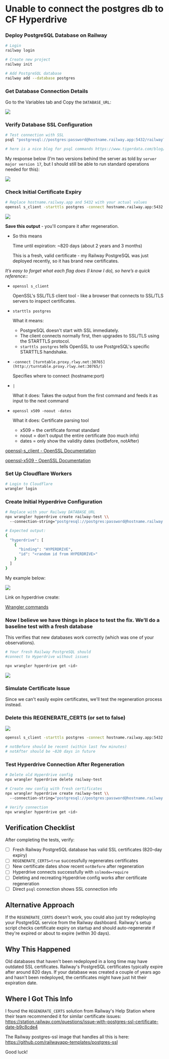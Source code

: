 # Unable to connect the postgres db to CF Hyperdrive

### Deploy PostgreSQL Database on Railway

```bash
# Login
railway login

# Create new project
railway init

# Add PostgreSQL database
railway add --database postgres

```

### Get Database Connection Details

Go to the Variables tab and Copy the `DATABASE_URL`:

<img src="https://files.readme.io/196eada2628123a35c5f13284ae2052bf308ae9f72f7d4a5b625b73441958eca-Screenshot_2025-10-18_at_11.15.20_PM.png" />

### Verify Database SSL Configuration

```bash
# Test connection with SSL
psql "postgresql://postgres:password@hostname.railway.app:5432/railway?sslmode=require"

# here is a nice blog for psql commands https://www.tigerdata.com/blog/how-to-test-your-postgresql-connection
```

My response below (I’m two versions behind the server as told by `server major version 17`, but I should still be able to run standard operations needed for this): 

<img src="https://files.readme.io/f80a2351ed3c9815fa1eb2461c92fdfbb3bcdfeddf9a2400daf6ec0c35c9e7b0-Screenshot_2025-10-18_at_11.47.48_PM.png" />

### Check Initial Certificate Expiry

```bash
# Replace hostname.railway.app and 5432 with your actual values
openssl s_client -starttls postgres -connect hostname.railway.app:5432 | openssl x509 -noout -dates
```

<img src="https://files.readme.io/5dd668bf9b2c3d53cede80a530a512633b0e3f72457de26b575ba6506229047d-Screenshot_2025-10-18_at_11.50.22_PM.png" />

**Save this output** - you'll compare it after regeneration.


- So this means
    
    Time until expiration: ~820 days (about 2 years and 3 months)
    
    This is a fresh, valid certificate - my Railway PostgreSQL was just deployed recently, so it has brand new certificates.
    

*It’s easy to forget what each flag does (I know I do), so here’s a quick reference::* 

- `openssl s_client`
    
    OpenSSL's SSL/TLS client tool - like a browser that connects to SSL/TLS servers to inspect certificates.
    
- `starttls postgres`
    
    What it means:
    
    - PostgreSQL doesn't start with SSL immediately.
    - The client connects normally first, then upgrades to SSL/TLS using the STARTTLS protocol.
    - `starttls postgres` tells OpenSSL to use PostgreSQL's specific STARTTLS handshake.
    
- `-connect [turntable.proxy.rlwy.net:30765](http://turntable.proxy.rlwy.net:30765/)`
    
    Specifies where to connect (hostname:port)
    
- `|`
    
    What it does: Takes the output from the first command and feeds it as input to the next command
    
- `openssl x509 -noout -dates`
    
    What it does: Certificate parsing tool
    
    - x509 = the certificate format standard
    - noout = don't output the entire certificate (too much info)
    - dates = only show the validity dates (notBefore, notAfter)

[openssl-s_client - OpenSSL Documentation](https://docs.openssl.org/3.0/man1/openssl-s_client/)

[openssl-x509 - OpenSSL Documentation](https://docs.openssl.org/3.0/man1/openssl-x509/)

### Set Up Cloudflare Workers

```bash
# Login to Cloudflare
wrangler login
```

### Create Initial Hyperdrive Configuration

```bash
# Replace with your Railway DATABASE_URL
npx wrangler hyperdrive create railway-test \\
  --connection-string="postgresql://postgres:password@hostname.railway.app:5432/railway?sslmode=require"

# Expected output:
{
  "hyperdrive": [
    {
      "binding": "HYPERDRIVE",
      "id": "<random id from HYPERDRIVE>"
    }
  ]
}
```

My example below: 

<img src="https://files.readme.io/f1fc7121c258c10a9e04f415ca2a5a6056a45f1da9e63807f0030b6d522e075b-Screenshot_2025-10-18_at_11.59.37_PM.png" />

Link on hyperdrive create: 

[Wrangler commands](https://developers.cloudflare.com/hyperdrive/reference/wrangler-commands/#hyperdrive-create)

### Now I believe we have things in place to test the fix. We’ll do a baseline test with a fresh database

This verifies that new databases work correctly (which was one of your observations).

```bash
# Your fresh Railway PostgreSQL should 
#connect to Hyperdrive without issues

npx wrangler hyperdrive get <id>
```

<img src="https://files.readme.io/172a1e642c91ca0a7cae307f1a105fc1b88449b32e2e1b5605acbf6ad928fd95-Screenshot_2025-10-19_at_12.03.01_AM.png" />

### Simulate Certificate Issue

Since we can't easily expire certificates, we'll test the regeneration process instead.

### Delete this REGENERATE_CERTS (or set to false)

<img src="https://files.readme.io/6fb8f228b1f9128b59f72c5fd0593e220eb887b13dfa371ea1c75e8f52125c84-Screenshot_2025-10-19_at_12.07.05_AM.png" />

```bash
openssl s_client -starttls postgres -connect hostname.railway.app:5432 | openssl x509 -noout -dates

# notBefore should be recent (within last few minutes)
# notAfter should be ~820 days in future
```

### Test Hyperdrive Connection After Regeneration

```bash
# Delete old Hyperdrive config
npx wrangler hyperdrive delete railway-test

# Create new config with fresh certificates
npx wrangler hyperdrive create railway-test \\
  --connection-string="postgresql://postgres:password@hostname.railway.app:5432/railway?sslmode=require"

# Verify connection
npx wrangler hyperdrive get <id>
```

## Verification Checklist

After completing the tests, verify:

- [ ]  Fresh Railway PostgreSQL database has valid SSL certificates (820-day expiry)
- [ ]  `REGENERATE_CERTS=true` successfully regenerates certificates
- [ ]  New certificate dates show recent `notBefore` after regeneration
- [ ]  Hyperdrive connects successfully with `sslmode=require`
- [ ]  Deleting and recreating Hyperdrive config works after certificate regeneration
- [ ]  Direct `psql` connection shows SSL connection info

## Alternative Approach

If the `REGENERATE_CERTS` doesn't work, you could also just try redeploying your PostgreSQL service from the Railway dashboard. Railway's setup script checks certificate expiry on startup and should auto-regenerate if they're expired or about to expire (within 30 days).

## Why This Happened

Old databases that haven't been redeployed in a long time may have outdated SSL certificates. Railway's PostgreSQL certificates typically expire after around 820 days. If your database was created a couple of years ago and hasn't been redeployed, the certificates might have just hit their expiration date.

## Where I Got This Info

I found the `REGENERATE_CERTS` solution from Railway's Help Station where their team recommended it for similar certificate issues: https://station.railway.com/questions/issue-with-postgres-ssl-certificate-date-b9c8cde4

The Railway postgres-ssl image that handles all this is here: https://github.com/railwayapp-templates/postgres-ssl

Good luck! 
